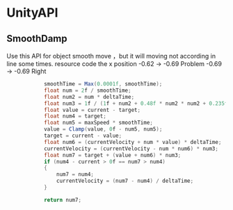# UnityAPI

## SmoothDamp
Use this API for object smooth move ，but it will moving not according in line some times.
resource code
the x position
-0.62 -> -0.69 Problem
-0.69 -> -0.69 Right
```cs
            smoothTime = Max(0.0001f, smoothTime);
            float num = 2f / smoothTime;
            float num2 = num * deltaTime;
            float num3 = 1f / (1f + num2 + 0.48f * num2 * num2 + 0.235f * num2 * num2 * num2);
            float value = current - target;
            float num4 = target;
            float num5 = maxSpeed * smoothTime;
            value = Clamp(value, 0f - num5, num5);
            target = current - value;
            float num6 = (currentVelocity + num * value) * deltaTime;
            currentVelocity = (currentVelocity - num * num6) * num3;
            float num7 = target + (value + num6) * num3;
            if (num4 - current > 0f == num7 > num4)
            {
                num7 = num4;
                currentVelocity = (num7 - num4) / deltaTime;
            }

            return num7;
```
